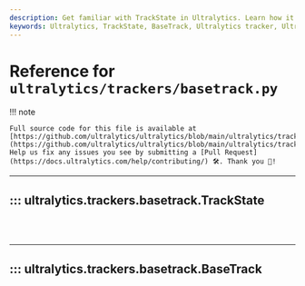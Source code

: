 ```yaml
---
description: Get familiar with TrackState in Ultralytics. Learn how it is used in the BaseTrack of the Ultralytics tracker for enhanced functionality.
keywords: Ultralytics, TrackState, BaseTrack, Ultralytics tracker, Ultralytics documentation
---
```


# Reference for `ultralytics/trackers/basetrack.py`

!!! note

    Full source code for this file is available at [https://github.com/ultralytics/ultralytics/blob/main/ultralytics/trackers/basetrack.py](https://github.com/ultralytics/ultralytics/blob/main/ultralytics/trackers/basetrack.py). Help us fix any issues you see by submitting a [Pull Request](https://docs.ultralytics.com/help/contributing/) 🛠️. Thank you 🙏!

---
## ::: ultralytics.trackers.basetrack.TrackState
<br><br>

---
## ::: ultralytics.trackers.basetrack.BaseTrack
<br><br>
